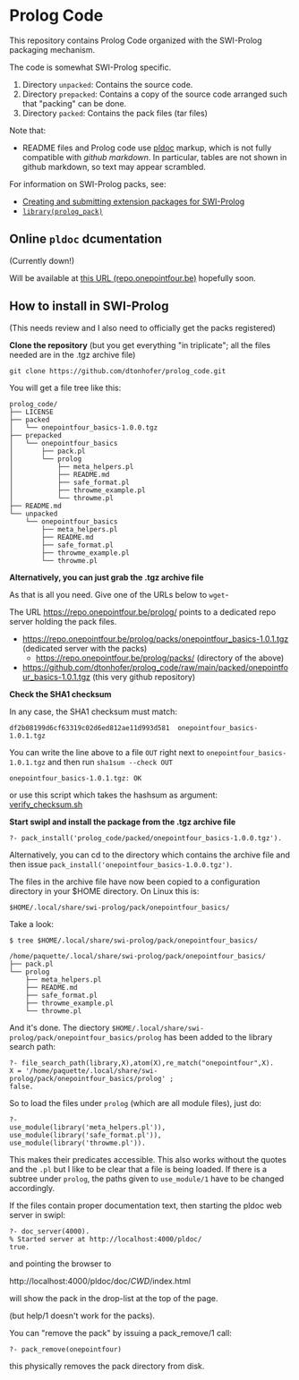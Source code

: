 # Prolog Code

This repository contains Prolog Code organized with the SWI-Prolog packaging mechanism.

The code is somewhat SWI-Prolog specific.

1. Directory `unpacked`: Contains the source code. 
1. Directory `prepacked`: Contains a copy of the source code arranged such that "packing" can be done.
1. Directory `packed`: Contains the pack files (tar files)

Note that:

- README files and Prolog code use
  [pldoc](https://eu.swi-prolog.org/pldoc/doc_for?object=section%28%27packages/pldoc.html%27%29) 
  markup, which is not fully compatible with _github markdown_. 
  In particular, tables are not shown in github markdown, so text may appear scrambled.

For information on SWI-Prolog packs, see:

- [Creating and submitting extension packages for SWI-Prolog](https://eu.swi-prolog.org/howto/Pack.html)
- [`library(prolog_pack)`](https://eu.swi-prolog.org/pldoc/man?section=prologpack)

## Online `pldoc` dcumentation

(Currently down!)

Will be available at [this URL (repo.onepointfour.be)](https://repo.onepointfour.be/pldoc/doc/_CWD_/.local/share/swi-prolog/pack/onepointfour_basics/prolog/index.html)
hopefully soon.

## How to install in SWI-Prolog

(This needs review and I also need to officially get the packs registered)

**Clone the repository** (but you get everything "in triplicate"; all the files needed are in the .tgz archive file)

```
git clone https://github.com/dtonhofer/prolog_code.git
```

You will get a file tree like this:

```
prolog_code/
├── LICENSE
├── packed
│   └── onepointfour_basics-1.0.0.tgz
├── prepacked
│   └── onepointfour_basics
│       ├── pack.pl
│       └── prolog
│           ├── meta_helpers.pl
│           ├── README.md
│           ├── safe_format.pl
│           ├── throwme_example.pl
│           └── throwme.pl
├── README.md
└── unpacked
    └── onepointfour_basics
        ├── meta_helpers.pl
        ├── README.md
        ├── safe_format.pl
        ├── throwme_example.pl
        └── throwme.pl
```

**Alternatively, you can just grab the .tgz archive file**

As that is all you need. Give one of the URLs below to `wget`-

The URL https://repo.onepointfour.be/prolog/ points to a dedicated repo server holding the pack files.

- https://repo.onepointfour.be/prolog/packs/onepointfour_basics-1.0.1.tgz  (dedicated server with the packs)
   - https://repo.onepointfour.be/prolog/packs/ (directory of the above)
- https://github.com/dtonhofer/prolog_code/raw/main/packed/onepointfour_basics-1.0.1.tgz (this very github repository)

**Check the SHA1 checksum**

In any case, the SHA1 checksum must match:

```
df2b08199d6cf63319c02d6ed812ae11d993d581  onepointfour_basics-1.0.1.tgz
```

You can write the line above to a file `OUT` right next to `onepointfour_basics-1.0.1.tgz`
and then run `sha1sum --check OUT`

```
onepointfour_basics-1.0.1.tgz: OK
```

or use this script which takes the hashsum as argument: [verify_checksum.sh](https://github.com/dtonhofer/muh_linux_tomfoolery/blob/master/verify_checksum.sh)

**Start swipl and install the package from the .tgz archive file**

```
?- pack_install('prolog_code/packed/onepointfour_basics-1.0.0.tgz').
```

Alternatively, you can cd to the directory which contains the archive file and then issue `pack_install('onepointfour_basics-1.0.0.tgz')`.

The files in the archive file have now been copied to a configuration directory in your $HOME directory. On Linux this is:

```
$HOME/.local/share/swi-prolog/pack/onepointfour_basics/
```

Take a look:

```
$ tree $HOME/.local/share/swi-prolog/pack/onepointfour_basics/

/home/paquette/.local/share/swi-prolog/pack/onepointfour_basics/
├── pack.pl
└── prolog
    ├── meta_helpers.pl
    ├── README.md
    ├── safe_format.pl
    ├── throwme_example.pl
    └── throwme.pl
```

And it's done. The diectory `$HOME/.local/share/swi-prolog/pack/onepointfour_basics/prolog` has been added to the library search path:

```
?- file_search_path(library,X),atom(X),re_match("onepointfour",X).
X = '/home/paquette/.local/share/swi-prolog/pack/onepointfour_basics/prolog' ;
false.
```

So to load the files under `prolog` (which are all module files), just do:

```
?- 
use_module(library('meta_helpers.pl')),
use_module(library('safe_format.pl')),
use_module(library('throwme.pl')).
```

This makes their predicates accessible. This also works without the quotes and
the `.pl` but I like to be clear that a file is being loaded. 
If there is a subtree under `prolog`, the paths given to `use_module/1` have to be changed accordingly.

If the files contain proper documentation text, then starting the pldoc web server in swipl:

```
?- doc_server(4000).
% Started server at http://localhost:4000/pldoc/
true.
```

and pointing the browser to 

http://localhost:4000/pldoc/doc/_CWD_/index.html

will show the pack in the drop-list at the top of the page.

(but help/1 doesn't work for the packs).

You can "remove the pack" by issuing a pack_remove/1 call:

```
?- pack_remove(onepointfour)
```

this physically removes the pack directory from disk.

